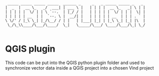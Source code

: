 ```
 _____ _____ _____ _____  ______ _     _   _ _____ _____ _   _ 
|  _  |  __ \_   _/  ___| | ___ \ |   | | | |  __ \_   _| \ | |
| | | | |  \/ | | \ `--.  | |_/ / |   | | | | |  \/ | | |  \| |
| | | | | __  | |  `--. \ |  __/| |   | | | | | __  | | | . ` |
\ \/' / |_\ \_| |_/\__/ / | |   | |___| |_| | |_\ \_| |_| |\  |
 \_/\_\\____/\___/\____/  \_|   \_____/\___/ \____/\___/\_| \_/
                                                               
```

# QGIS plugin
This code can be put into the QGIS python plugin folder and used to synchronize vector data inside a QGIS project into a chosen Vind project

